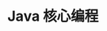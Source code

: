 # Java 核心编程

[](core-java-8.md ':include')

[](core-java-11.md ':include')

[](core-java-annotations.md ':include')

[](core-java-numbers.md ':include')

[](core-java-strings.md ':include')
